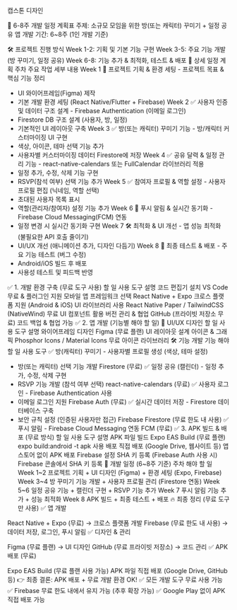 캡스톤 디자인

📌 6-8주 개발 일정 계획표
주제: 소규모 모임을 위한 방(또는 캐릭터) 꾸미기 + 일정 공유 앱
개발 기간: 6~8주 (1인 개발 기준)

🛠 프로젝트 진행 방식
Week 1-2: 기획 및 기본 기능 구현
Week 3-5: 주요 기능 개발 (방 꾸미기, 일정 공유)
Week 6-8: 기능 추가 & 최적화, 테스트 & 배포
📅 상세 일정 계획
주차	주요 작업	세부 내용
Week 1	📌 프로젝트 기획 & 환경 세팅	- 프로젝트 목표 & 핵심 기능 정리
- UI 와이어프레임(Figma) 제작
- 기본 개발 환경 세팅 (React Native/Flutter + Firebase)
Week 2	✅ 사용자 인증 및 데이터 구조 설계	- Firebase Authentication (이메일 로그인)
- Firestore DB 구조 설계 (사용자, 방, 일정)
- 기본적인 UI 레이아웃 구축
Week 3	✅ 방(또는 캐릭터) 꾸미기 기능	- 방/캐릭터 커스터마이징 UI 구현
- 색상, 아이콘, 테마 선택 기능 추가
- 사용자별 커스터마이징 데이터 Firestore에 저장
Week 4	✅ 공유 달력 & 일정 관리 기능	- react-native-calendars 또는 FullCalendar 라이브러리 적용
- 일정 추가, 수정, 삭제 기능 구현
- RSVP(참석 여부) 선택 기능 추가
Week 5	✅ 참여자 프로필 & 역할 설정	- 사용자 프로필 편집 (닉네임, 역할 선택)
- 초대된 사용자 목록 표시
- 역할(관리자/참여자) 설정 기능 추가
Week 6	🚀 푸시 알림 & 실시간 동기화	- Firebase Cloud Messaging(FCM) 연동
- 일정 변경 시 실시간 동기화 구현
Week 7	🛠 최적화 & UI 개선	- 앱 성능 최적화 (불필요한 API 호출 줄이기)
- UI/UX 개선 (애니메이션 추가, 디자인 다듬기)
Week 8	🏁 최종 테스트 & 배포	- 주요 기능 테스트 (버그 수정)
- Android/iOS 빌드 후 배포
- 사용성 테스트 및 피드백 반영


✅ 1. 개발 환경 구축 (무료 도구 사용)
할 일	사용 도구	설명
코드 편집기 설치	VS Code	무료 & 플러그인 지원
모바일 앱 프레임워크 선택	React Native + Expo	크로스 플랫폼 지원 (Android & iOS)
UI 라이브러리 사용	React Native Paper / TailwindCSS (NativeWind)	무료 UI 컴포넌트 활용
버전 관리 & 협업	GitHub (프라이빗 저장소 무료)	코드 백업 & 협업 가능
✅ 2. 앱 개발 (기능별 해야 할 일)
🎨 UI/UX 디자인
할 일	사용 도구	설명
와이어프레임 디자인	Figma (무료 플랜)	UI 레이아웃 설계
아이콘 & 그래픽	Phosphor Icons / Material Icons	무료 아이콘 라이브러리
🛠 기능 개발
기능	해야 할 일	사용 도구
✅ 방(캐릭터) 꾸미기	- 사용자별 프로필 생성 (색상, 테마 설정)
- 방(또는 캐릭터) 선택 기능 개발	Firestore (무료)
✅ 일정 공유 (캘린더)	- 일정 추가, 수정, 삭제 구현
- RSVP 기능 개발 (참석 여부 선택)	react-native-calendars (무료)
✅ 사용자 로그인	- Firebase Authentication 사용
- 이메일 로그인 지원	Firebase Auth (무료)
✅ 실시간 데이터 저장	- Firestore 데이터베이스 구축
- 보안 규칙 설정 (인증된 사용자만 접근)	Firebase Firestore (무료 한도 내 사용)
✅ 푸시 알림	- Firebase Cloud Messaging 연동	FCM (무료)
✅ 3. APK 빌드 & 배포 (무료 방식)
할 일	사용 도구	설명
APK 파일 빌드	Expo EAS Build (무료 플랜)	expo build:android -t apk 사용
배포	직접 배포 (Google Drive, 웹사이트 등)	앱스토어 없이 APK 배포
Firebase 설정	SHA 키 등록 (Firebase Auth 사용 시)	Firebase 콘솔에서 SHA 키 등록
📅 개발 일정 (6~8주 기준)
주차	해야 할 일
Week 1~2	프로젝트 기획 + UI 디자인 (Figma) + 환경 세팅 (Expo, Firebase)
Week 3~4	방 꾸미기 기능 개발 + 사용자 프로필 관리 (Firestore 연동)
Week 5~6	일정 공유 기능 + 캘린더 구현 + RSVP 기능 추가
Week 7	푸시 알림 기능 추가 + 성능 최적화
Week 8	APK 빌드 + 최종 테스트 + 배포
🔥 최종 정리 (무료 도구만 사용)
✅ 앱 개발

React Native + Expo (무료) → 크로스 플랫폼 개발
Firebase (무료 한도 내 사용) → 데이터 저장, 로그인, 푸시 알림
✅ 디자인 & 관리

Figma (무료 플랜) → UI 디자인
GitHub (무료 프라이빗 저장소) → 코드 관리
✅ APK 배포 (무료)

Expo EAS Build (무료 플랜 사용 가능)
APK 파일 직접 배포 (Google Drive, GitHub 등)
👉 최종 결론: APK 배포 + 무료 개발 환경 OK!
✅ 모든 개발 도구 무료 사용 가능
✅ Firebase 무료 한도 내에서 유지 가능 (추후 확장 가능)
✅ Google Play 없이 APK 직접 배포 가능
